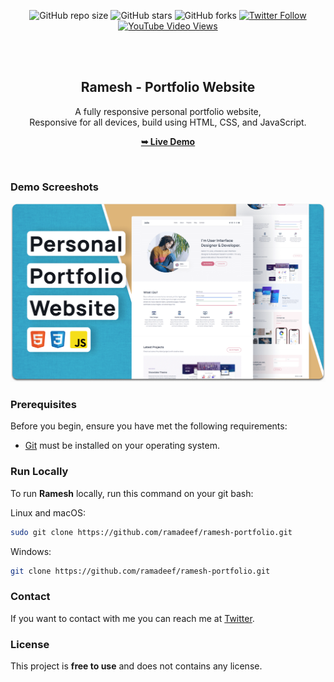 <div align="center">
  
  ![GitHub repo size](`https://img.shields.io/github/repo-size/codewithsadee/julia-portfolio`)
  ![GitHub stars](https://img.shields.io/github/stars/codewithsadee/julia-portfolio?style=social)
  ![GitHub forks](https://img.shields.io/github/forks/codewithsadee/julia-portfolio?style=social)
[![Twitter Follow](https://img.shields.io/twitter/follow/codewithsadee_?style=social)](https://twitter.com/intent/follow?screen_name=codewithsadee_)
  [![YouTube Video Views](https://img.shields.io/youtube/views/wjqiFCTssTI?style=social)](https://youtu.be/wjqiFCTssTI)

  <br />
  <br />

  <h2 align="center">Ramesh - Portfolio Website</h2>

  A fully responsive personal portfolio website, <br />Responsive for all devices, build using HTML, CSS, and JavaScript.

  <a href="https://codewithsadee.github.io/julia-portfolio/"><strong>➥ Live Demo</strong></a>

</div>

<br />

### Demo Screeshots

![Julia Desktop Demo](./readme-images/desktop.png "Desktop Demo")

### Prerequisites

Before you begin, ensure you have met the following requirements:

* [Git](https://git-scm.com/downloads "Download Git") must be installed on your operating system.

### Run Locally

To run **Ramesh** locally, run this command on your git bash:

Linux and macOS:

```bash
sudo git clone https://github.com/ramadeef/ramesh-portfolio.git
```

Windows:

```bash
git clone https://github.com/ramadeef/ramesh-portfolio.git
```

### Contact

If you want to contact with me you can reach me at [Twitter](https://www.twitter.com/codewithsadee).

### License

This project is **free to use** and does not contains any license.

